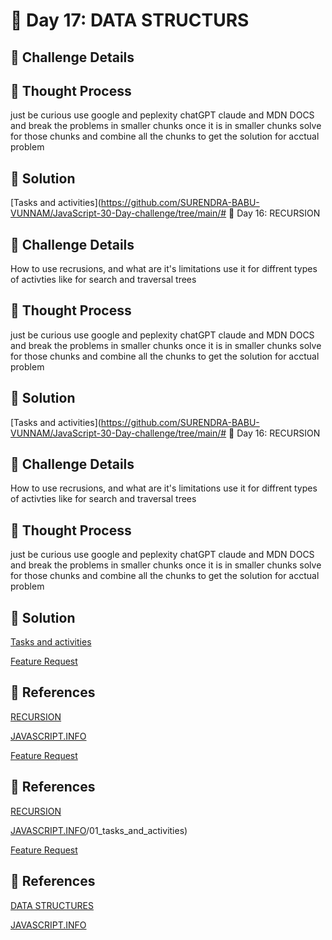 # 🌟 Day 17: DATA STRUCTURS

## 📜 Challenge Details



## 📝 Thought Process

just be curious use google and peplexity chatGPT claude and MDN DOCS and break the problems in smaller chunks once it is in smaller chunks solve for those chunks and combine all the chunks to get the solution for acctual problem

## 🔎 Solution

[Tasks and activities](https://github.com/SURENDRA-BABU-VUNNAM/JavaScript-30-Day-challenge/tree/main/# 🌟 Day 16: RECURSION

## 📜 Challenge Details

How to use recrusions, and what are it's limitations use it for diffrent types of activties like for search and traversal trees

## 📝 Thought Process

just be curious use google and peplexity chatGPT claude and MDN DOCS and break the problems in smaller chunks once it is in smaller chunks solve for those chunks and combine all the chunks to get the solution for acctual problem

## 🔎 Solution

[Tasks and activities](https://github.com/SURENDRA-BABU-VUNNAM/JavaScript-30-Day-challenge/tree/main/# 🌟 Day 16: RECURSION

## 📜 Challenge Details

How to use recrusions, and what are it's limitations use it for diffrent types of activties like for search and traversal trees

## 📝 Thought Process

just be curious use google and peplexity chatGPT claude and MDN DOCS and break the problems in smaller chunks once it is in smaller chunks solve for those chunks and combine all the chunks to get the solution for acctual problem

## 🔎 Solution

[Tasks and activities](https://github.com/SURENDRA-BABU-VUNNAM/JavaScript-30-Day-challenge/tree/main/17_Day_17_data_structures/01_tasks_and_activities)

[Feature Request](https://github.com/SURENDRA-BABU-VUNNAM/JavaScript-30-Day-challenge/tree/main/17_Day_17_data_structures/02_feature_request)

## 🔗 References

[RECURSION](https://www.perplexity.ai/search/help-me-to-understand-and-impl-kWYAwNA4QHi8Cq34X5VISQ)

[JAVASCRIPT.INFO](https://javascript.info/)

[Feature Request](https://github.com/SURENDRA-BABU-VUNNAM/JavaScript-30-Day-challenge/tree/main/16_Day_16_recursion/02_feature_request)

## 🔗 References

[RECURSION](https://www.perplexity.ai/search/help-me-to-understand-and-impl-kWYAwNA4QHi8Cq34X5VISQ)

[JAVASCRIPT.INFO](https://javascript.info/)/01_tasks_and_activities)

[Feature Request](https://github.com/SURENDRA-BABU-VUNNAM/JavaScript-30-Day-challenge/tree/main/16_Day_16_recursion/02_feature_request)

## 🔗 References

[DATA STRUCTURES](https://www.perplexity.ai/search/help-me-to-understand-and-impl-kWYAwNA4QHi8Cq34X5VISQ)

[JAVASCRIPT.INFO](https://javascript.info/)